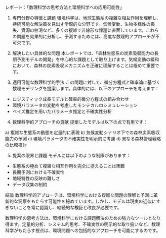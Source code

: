 レポート：「数理科学の思考方法と環境科学への応用可能性」

1. 専門分野の特徴と課題
環境科学は、地球生態系の複雑な相互作用を理解し、持続可能な解決策を見出す学際的な分野です。気候変動、生物多様性の喪失、資源の枯渇など、多くの複雑で非線形な課題に直面しています。これらの問題を効果的に分析し、予測するためには、高度な数理的アプローチが不可欠です。

2. 解決したい具体的な問題
本レポートでは、「森林生態系の炭素吸収能力の長期予測モデルの開発」を中心的な課題として取り上げます。気候変動の緩和において、森林の炭素吸収メカニズムを正確に理解することは極めて重要です。

3. 適用可能な数理科学的手法
この問題に対して、微分方程式と確率論に基づく数理モデリングを提案します。具体的には、以下のアプローチを考えます：

- ロジスティック成長モデルと確率的微分方程式の組み合わせ
- 環境パラメータの変動を考慮したモンテカルロシミュレーション
- ベイズ推定を用いたパラメータ推定と不確実性分析

4. 数理科学的アプローチの貢献
提案したモデルは以下の点で有用です：

a) 複雑な生態系の動態を定量的に表現
b) 気候変動シナリオ下での森林炭素吸収能力の予測
c) 環境パラメータの不確実性を明示的に考慮
d) 異なる森林管理戦略の比較検討

5. 提案の限界と課題
モデルには以下のような制限があります：

- 生態系の極めて複雑な相互作用を完全に捉えることは困難
- 長期予測における不確実性
- 地域特性の反映の難しさ
- データ収集の制約

結論
数理科学的アプローチは、環境科学における複雑な問題の理解と予測に革新的な洞察をもたらす可能性を秘めています。しかし、モデルは現実の近似にすぎないことを常に認識し、継続的な検証と改良が必要です。

数理科学の思考方法は、環境科学における課題解決のための強力なツールとなり得ます。定量的分析、システム的思考、不確実性の明示的な取り扱いなど、数理科学がもたらす視点は、環境問題への包括的なアプローチを可能にするのです。